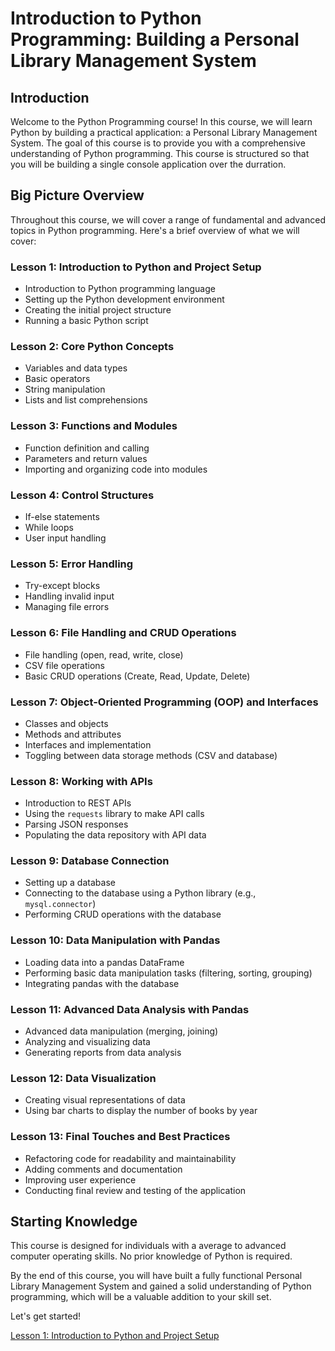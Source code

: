 # Introduction to Python Programming: Building a Personal Library Management System

## Introduction

Welcome to the Python Programming course! In this course, we will learn Python by building a practical application: a Personal Library Management System. The goal of this course is to provide you with a comprehensive understanding of Python programming. This course is structured so that you will be building a single console application over the durration.

## Big Picture Overview

Throughout this course, we will cover a range of fundamental and advanced topics in Python programming. Here's a brief overview of what we will cover:

### Lesson 1: Introduction to Python and Project Setup

- Introduction to Python programming language
- Setting up the Python development environment
- Creating the initial project structure
- Running a basic Python script

### Lesson 2: Core Python Concepts

- Variables and data types
- Basic operators
- String manipulation
- Lists and list comprehensions

### Lesson 3: Functions and Modules

- Function definition and calling
- Parameters and return values
- Importing and organizing code into modules

### Lesson 4: Control Structures

- If-else statements
- While loops
- User input handling

### Lesson 5: Error Handling

- Try-except blocks
- Handling invalid input
- Managing file errors

### Lesson 6: File Handling and CRUD Operations

- File handling (open, read, write, close)
- CSV file operations
- Basic CRUD operations (Create, Read, Update, Delete)

### Lesson 7: Object-Oriented Programming (OOP) and Interfaces

- Classes and objects
- Methods and attributes
- Interfaces and implementation
- Toggling between data storage methods (CSV and database)

### Lesson 8: Working with APIs

- Introduction to REST APIs
- Using the `requests` library to make API calls
- Parsing JSON responses
- Populating the data repository with API data

### Lesson 9: Database Connection

- Setting up a database
- Connecting to the database using a Python library (e.g., `mysql.connector`)
- Performing CRUD operations with the database

### Lesson 10: Data Manipulation with Pandas

- Loading data into a pandas DataFrame
- Performing basic data manipulation tasks (filtering, sorting, grouping)
- Integrating pandas with the database

### Lesson 11: Advanced Data Analysis with Pandas

- Advanced data manipulation (merging, joining)
- Analyzing and visualizing data
- Generating reports from data analysis

### Lesson 12: Data Visualization

- Creating visual representations of data
- Using bar charts to display the number of books by year

### Lesson 13: Final Touches and Best Practices

- Refactoring code for readability and maintainability
- Adding comments and documentation
- Improving user experience
- Conducting final review and testing of the application

## Starting Knowledge

This course is designed for individuals with a average to advanced computer operating skills. No prior knowledge of Python is required.

By the end of this course, you will have built a fully functional Personal Library Management System and gained a solid understanding of Python programming, which will be a valuable addition to your skill set.

Let's get started!

[Lesson 1: Introduction to Python and Project Setup](./documentation/lesson_1.md)
